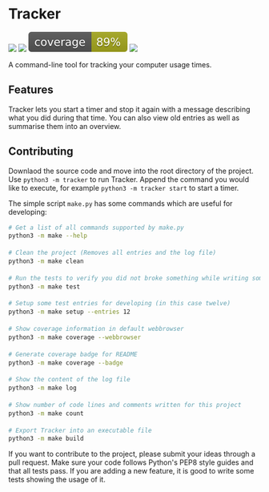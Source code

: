# Tracker

<a href="https://github.com/guemax/tracker/issues" alt="Issues"><img src="https://img.shields.io/github/issues/guemax/tracker"></a>
<a href="https://github.com/guemax/tracker/pulls" alt="Pull requests"><img src="https://img.shields.io/github/issues-pr/guemax/tracker"><a>
<a href="https://github.com/guemax/tracker" alt="Code coverage"><img src="./docs/coverage-badge/coverage.svg"></a>
<a href="https://github.com/guemax/tracker/blob/main/LICENSE" alt="License"><img src="https://img.shields.io/github/license/guemax/tracker"></a>

<!-- ![GitHub release (latest by date)](https://img.shields.io/github/v/release/guemax/tracker) -->

A command-line tool for tracking your computer usage times.

## Features

Tracker lets you start a timer and stop it again with a message describing what you did during that time.
You can also view old entries as well as summarise them into an overview.

## Contributing

Downlaod the source code and move into the root directory of the project. Use `python3 -m tracker` to run Tracker. 
Append the command you would like to execute, for example `python3 -m tracker start` to start a timer.

The simple script `make.py` has some commands which are useful for developing:

```bash
# Get a list of all commands supported by make.py
python3 -m make --help

# Clean the project (Removes all entries and the log file)
python3 -m make clean

# Run the tests to verify you did not broke something while writing some code
python3 -m make test

# Setup some test entries for developing (in this case twelve)
python3 -m make setup --entries 12

# Show coverage information in default webbrowser
python3 -m make coverage --webbrowser

# Generate coverage badge for README
python3 -m make coverage --badge

# Show the content of the log file
python3 -m make log

# Show number of code lines and comments written for this project
python3 -m make count
  
# Export Tracker into an executable file
python3 -m make build
```

If you want to contribute to the project, please submit your ideas through a pull request. 
Make sure your code follows Python's PEP8 style guides and that all tests pass. If you are adding a new feature, 
it is good to write some tests showing the usage of it.
